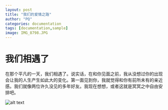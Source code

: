 ```yaml
---
layout: post
title: "我们的爱情之路"
author: "PQ"
categories: documentation
tags: [documentation,sample]
image: IMG_8798.JPG
---
```


# 我们相遇了

在那个平凡的一天，我们相遇了。说实话，在和你见面之前，我从没想过你的出现会让我的人生产生如此大的变化。第一面见到你，我就觉得和你有前所未有的亲近感。我们就像两位许久没见的多年好友。我现在想想，或者这就是冥冥之中自由安排吧。

![alt text](assets/img/IMG_7271.png)

